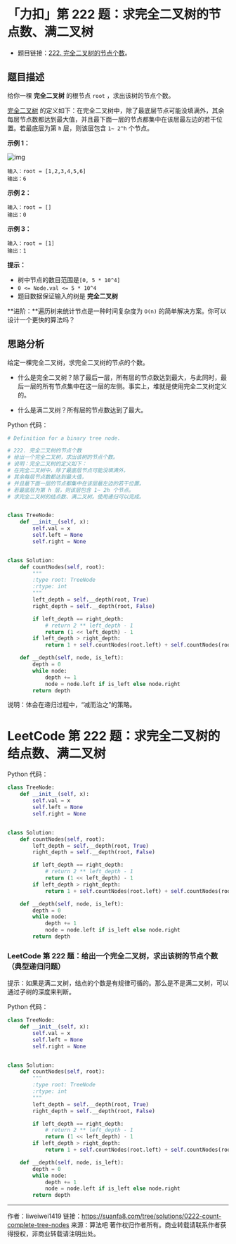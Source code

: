 # 「力扣」第 222 题：求完全二叉树的节点数、满二叉树

- 题目链接：[222. 完全二叉树的节点个数](https://leetcode-cn.com/problems/count-complete-tree-nodes/)。

## 题目描述

给你一棵 **完全二叉树** 的根节点 `root` ，求出该树的节点个数。

[完全二叉树](https://baike.baidu.com/item/完全二叉树/7773232?fr=aladdin) 的定义如下：在完全二叉树中，除了最底层节点可能没填满外，其余每层节点数都达到最大值，并且最下面一层的节点都集中在该层最左边的若干位置。若最底层为第 `h` 层，则该层包含 `1~ 2^h` 个节点。

**示例 1：**

![img](https://assets.leetcode.com/uploads/2021/01/14/complete.jpg)

```
输入：root = [1,2,3,4,5,6]
输出：6
```

**示例 2：**

```
输入：root = []
输出：0
```

**示例 3：**

```
输入：root = [1]
输出：1
```

**提示：**

- 树中节点的数目范围是`[0, 5 * 10^4]`
- `0 <= Node.val <= 5 * 10^4`
- 题目数据保证输入的树是 **完全二叉树**

**进阶：**遍历树来统计节点是一种时间复杂度为 `O(n)` 的简单解决方案。你可以设计一个更快的算法吗？

## 思路分析

给定一棵完全二叉树，求完全二叉树的节点的个数。

- 什么是完全二叉树？除了最后一层，所有层的节点数达到最大，与此同时，最后一层的所有节点集中在这一层的左侧。事实上，堆就是使用完全二叉树定义的。

- 什么是满二叉树？所有层的节点数达到了最大。

Python 代码：

```python
# Definition for a binary tree node.

# 222. 完全二叉树的节点个数
# 给出一个完全二叉树，求出该树的节点个数。
# 说明：完全二叉树的定义如下：
# 在完全二叉树中，除了最底层节点可能没填满外，
# 其余每层节点数都达到最大值，
# 并且最下面一层的节点都集中在该层最左边的若干位置。
# 若最底层为第 h 层，则该层包含 1~ 2h 个节点。
# 求完全二叉树的结点数、满二叉树。使用递归可以完成。


class TreeNode:
    def __init__(self, x):
        self.val = x
        self.left = None
        self.right = None


class Solution:
    def countNodes(self, root):
        """
        :type root: TreeNode
        :rtype: int
        """
        left_depth = self.__depth(root, True)
        right_depth = self.__depth(root, False)

        if left_depth == right_depth:
            # return 2 ** left_depth - 1
            return (1 << left_depth) - 1
        if left_depth > right_depth:
            return 1 + self.countNodes(root.left) + self.countNodes(root.right)

    def __depth(self, node, is_left):
        depth = 0
        while node:
            depth += 1
            node = node.left if is_left else node.right
        return depth
```

说明：体会在递归过程中，“减而治之”的策略。

# LeetCode 第 222 题：求完全二叉树的结点数、满二叉树

Python 代码：

```python
class TreeNode:
    def __init__(self, x):
        self.val = x
        self.left = None
        self.right = None


class Solution:
    def countNodes(self, root):
        left_depth = self.__depth(root, True)
        right_depth = self.__depth(root, False)

        if left_depth == right_depth:
            # return 2 ** left_depth - 1
            return (1 << left_depth) - 1
        if left_depth > right_depth:
            return 1 + self.countNodes(root.left) + self.countNodes(root.right)

    def __depth(self, node, is_left):
        depth = 0
        while node:
            depth += 1
            node = node.left if is_left else node.right
        return depth
```

### LeetCode 第 222 题：给出一个完全二叉树，求出该树的节点个数（典型递归问题）

提示：如果是满二叉树，结点的个数是有规律可循的。那么是不是满二叉树，可以通过子树的深度来判断。

Python 代码：

```python
class TreeNode:
    def __init__(self, x):
        self.val = x
        self.left = None
        self.right = None


class Solution:
    def countNodes(self, root):
        """
        :type root: TreeNode
        :rtype: int
        """
        left_depth = self.__depth(root, True)
        right_depth = self.__depth(root, False)

        if left_depth == right_depth:
            # return 2 ** left_depth - 1
            return (1 << left_depth) - 1
        if left_depth > right_depth:
            return 1 + self.countNodes(root.left) + self.countNodes(root.right)

    def __depth(self, node, is_left):
        depth = 0
        while node:
            depth += 1
            node = node.left if is_left else node.right
        return depth
```



---

作者：liweiwei1419
链接：https://suanfa8.com/tree/solutions/0222-count-complete-tree-nodes
来源：算法吧
著作权归作者所有。商业转载请联系作者获得授权，非商业转载请注明出处。